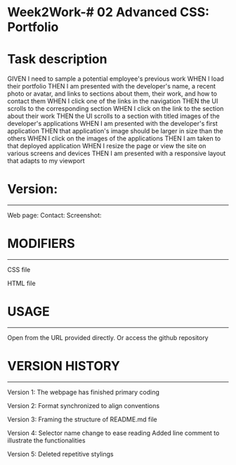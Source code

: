 # Week2Work-# 02 Advanced CSS: Portfolio

# Task description
GIVEN I need to sample a potential employee's previous work
WHEN I load their portfolio
THEN I am presented with the developer's name, a recent photo or avatar, and links to sections about them, their work, and how to contact them
WHEN I click one of the links in the navigation
THEN the UI scrolls to the corresponding section
WHEN I click on the link to the section about their work
THEN the UI scrolls to a section with titled images of the developer's applications
WHEN I am presented with the developer's first application
THEN that application's image should be larger in size than the others
WHEN I click on the images of the applications
THEN I am taken to that deployed application
WHEN I resize the page or view the site on various screens and devices
THEN I am presented with a responsive layout that adapts to my viewport

# Version: 
-----------
Web page: 
Contact: 
Screenshot:

# MODIFIERS
-----------
CSS file
<!-- Primary coding -->

HTML file
<!-- Primary coding -->
<!-- Format synchronized -->

# USAGE
-----
Open from the URL provided directly.
Or access the github repository

# VERSION HISTORY
---------------
Version 1:
    The webpage has finished primary coding

Version 2:
    Format synchronized to align conventions

Version 3:
    Framing the structure of README.md file

Version 4:
    Selector name change to ease reading
    Added line comment to illustrate the functionalities

Version 5:
    Deleted repetitive stylings
